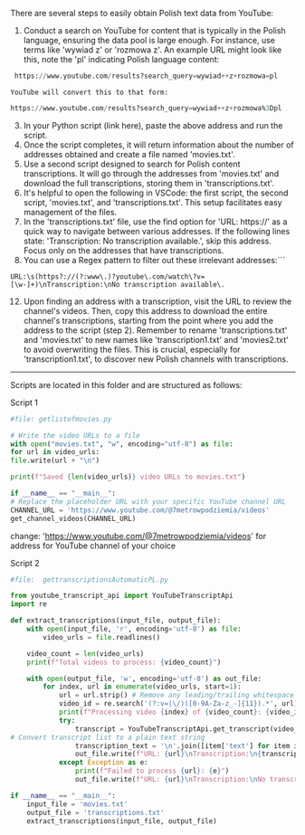 
 There are several steps to easily obtain Polish text data from YouTube:
 1. Conduct a search on YouTube for content that is typically in the Polish language, ensuring the data pool is large enough. For instance, use terms like 'wywiad z' or 'rozmowa z'. An example URL might look like this, note the 'pl' indicating Polish language content:
```SQL
 https://www.youtube.com/results?search_query=wywiad++z+rozmowa=pl 
```
	YouTube will convert this to that form:
```Sql
https://www.youtube.com/results?search_query=wywiad++z+rozmowa%3Dpl
```
3. In your Python script (link here), paste the above address and run the script.
5. Once the script completes, it will return information about the number of addresses obtained and create a file named 'movies.txt'.
7. Use a second script designed to search for Polish content transcriptions. It will go through the addresses from 'movies.txt' and download the full transcriptions, storing them in 'transcriptions.txt'.
9. It's helpful to open the following in VSCode: the first script, the second script, 'movies.txt', and 'transcriptions.txt'. This setup facilitates easy management of the files.
10.  In the 'transcriptions.txt' file, use the find option for 'URL: https://' as a quick way to navigate between various addresses. If the following lines state: 'Transcription: No transcription available.', skip this address. Focus only on the addresses that have transcriptions.
11. You can use a Regex pattern to filter out these irrelevant addresses:```
 ```Search
 URL:\s(https?://(?:www\.)?youtube\.com/watch\?v=[\w-]+)\nTranscription:\nNo transcription available\.
```
12. Upon finding an address with a transcription, visit the URL to review the channel's videos. Then, copy this address to download the entire channel's transcriptions, starting from the point where you add the address to the script (step 2). Remember to rename 'transcriptions.txt' and 'movies.txt' to new names like 'transcription1.txt' and 'movies2.txt' to avoid overwriting the files. This is crucial, especially for 'transcription1.txt', to discover new Polish channels with transcriptions.


---

Scripts are located in this folder and are structured as follows:

Script 1
```Python
#file: getlistofmovies.py

# Write the video URLs to a file
with open("movies.txt", "w", encoding="utf-8") as file:
for url in video_urls:
file.write(url + "\n")

print(f"Saved {len(video_urls)} video URLs to movies.txt")

if __name__ == "__main__":
# Replace the placeholder URL with your specific YouTube channel URL
CHANNEL_URL = 'https://www.youtube.com/@7metrowpodziemia/videos'
get_channel_videos(CHANNEL_URL)
```

change: 'https://www.youtube.com/@7metrowpodziemia/videos' for address for YouTube channel of your choice

Script 2
```Python
#file:  gettranscriptionsAutomaticPL.py

from youtube_transcript_api import YouTubeTranscriptApi
import re

def extract_transcriptions(input_file, output_file):
	with open(input_file, 'r', encoding='utf-8') as file:
		video_urls = file.readlines()

	video_count = len(video_urls)
	print(f"Total videos to process: {video_count}")

	with open(output_file, 'w', encoding='utf-8') as out_file:
		for index, url in enumerate(video_urls, start=1):
			url = url.strip() # Remove any leading/trailing whitespace
			video_id = re.search('(?:v=|\/)([0-9A-Za-z_-]{11}).*', url).group(1)
			print(f"Processing video {index} of {video_count}: {video_id}")
			try:
				transcript = YouTubeTranscriptApi.get_transcript(video_id, languages=['pl'])
# Convert transcript list to a plain text string
				transcription_text = '\n'.join([item['text'] for item in transcript])
				out_file.write(f"URL: {url}\nTranscription:\n{transcription_text}\n\n")
			except Exception as e:
				print(f"Failed to process {url}: {e}")
				out_file.write(f"URL: {url}\nTranscription:\nNo transcription available.\n\n")

if __name__ == "__main__":
	input_file = 'movies.txt'
	output_file = 'transcriptions.txt'
	extract_transcriptions(input_file, output_file)
```




